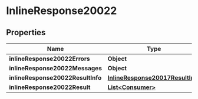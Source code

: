 # InlineResponse20022

## Properties
Name | Type | Description | Notes
------------ | ------------- | ------------- | -------------
**inlineResponse20022Errors** | **Object** |  |  [optional]
**inlineResponse20022Messages** | **Object** |  |  [optional]
**inlineResponse20022ResultInfo** | [**InlineResponse20017ResultInfo**](InlineResponse20017ResultInfo.md) |  |  [optional]
**inlineResponse20022Result** | [**List&lt;Consumer&gt;**](Consumer.md) |  |  [optional]
